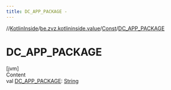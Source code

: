 ```yaml
---
title: DC_APP_PACKAGE -
---
```

//[KotlinInside](../../index.md)/[be.zvz.kotlininside.value](../index.md)/[Const](index.md)/[DC_APP_PACKAGE](-d-c_-a-p-p_-p-a-c-k-a-g-e.md)



# DC_APP_PACKAGE  
[jvm]  
Content  
val [DC_APP_PACKAGE](-d-c_-a-p-p_-p-a-c-k-a-g-e.md): [String](https://docs.oracle.com/javase/7/docs/api/java/lang/String.html)  



